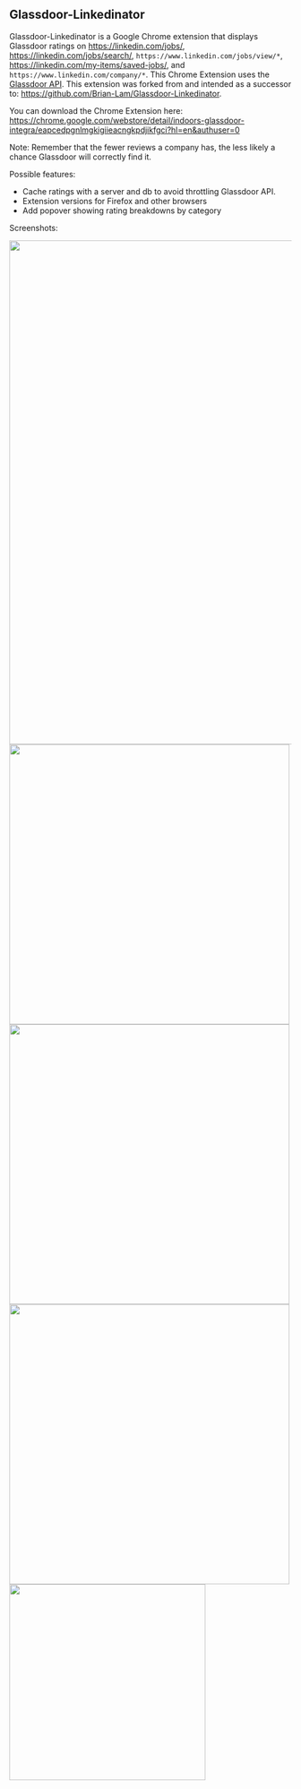 ## Glassdoor-Linkedinator
Glassdoor-Linkedinator is a Google Chrome extension that displays Glassdoor ratings on https://linkedin.com/jobs/, https://linkedin.com/jobs/search/, `https://www.linkedin.com/jobs/view/*`, https://linkedin.com/my-items/saved-jobs/, and `https://www.linkedin.com/company/*`. This Chrome Extension uses the [Glassdoor API](http://www.glassdoor.com/api/index.htm). This extension was forked from and intended as a successor to: https://github.com/Brian-Lam/Glassdoor-Linkedinator.

You can download the Chrome Extension here: https://chrome.google.com/webstore/detail/indoors-glassdoor-integra/eapcedpgnlmgkigiieacngkpdjikfgci?hl=en&authuser=0


Note:
Remember that the fewer reviews a company has, the less likely a chance Glassdoor will correctly find it.

Possible features:
* Cache ratings with a server and db to avoid throttling Glassdoor API.
* Extension versions for Firefox and other browsers
* Add popover showing rating breakdowns by category

Screenshots:

<img src="https://i.imgur.com/bvHg5g5.jpg" width="900">
<img src="https://i.imgur.com/hoXH8Qi.jpg" width="500">
<img src="https://i.imgur.com/hrN1Mq5.jpg" width="500">
<img src="https://i.imgur.com/kx5S6co.jpg" width="500">
<img src="https://i.imgur.com/AaU2Lt3.jpg" height="350">
